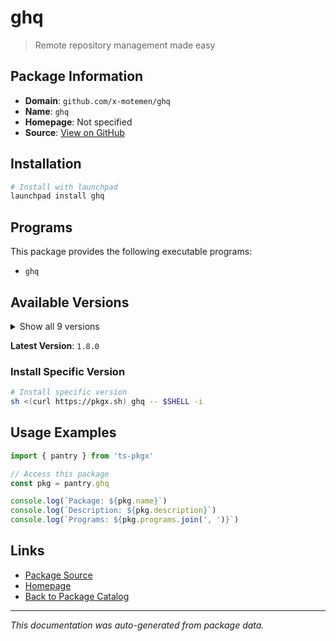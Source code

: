 # ghq

> Remote repository management made easy

## Package Information

- **Domain**: `github.com/x-motemen/ghq`
- **Name**: `ghq`
- **Homepage**: Not specified
- **Source**: [View on GitHub](https://github.com/pkgxdev/pantry/tree/main/projects/github.com/x-motemen/ghq/package.yml)

## Installation

```bash
# Install with launchpad
launchpad install ghq
```

## Programs

This package provides the following executable programs:

- `ghq`

## Available Versions

<details>
<summary>Show all 9 versions</summary>

- `1.8.0`, `1.7.1`, `1.7.0`, `1.6.3`, `1.6.2`
- `1.6.1`, `1.6.0`, `1.5.0`, `1.4.2`

</details>

**Latest Version**: `1.8.0`

### Install Specific Version

```bash
# Install specific version
sh <(curl https://pkgx.sh) ghq -- $SHELL -i
```

## Usage Examples

```typescript
import { pantry } from 'ts-pkgx'

// Access this package
const pkg = pantry.ghq

console.log(`Package: ${pkg.name}`)
console.log(`Description: ${pkg.description}`)
console.log(`Programs: ${pkg.programs.join(', ')}`)
```

## Links

- [Package Source](https://github.com/pkgxdev/pantry/tree/main/projects/github.com/x-motemen/ghq/package.yml)
- [Homepage](#)
- [Back to Package Catalog](../package-catalog.md)

---

*This documentation was auto-generated from package data.*
